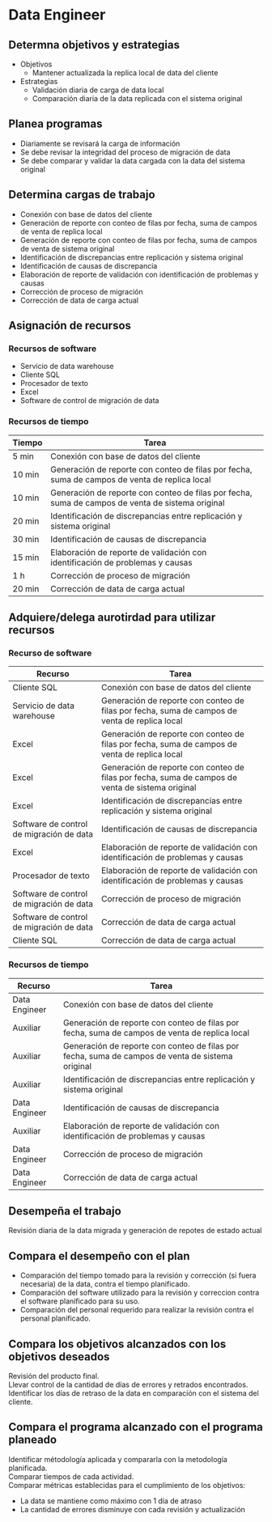 # Data Engineer

## Determna objetivos y estrategias 
* Objetivos
    * Mantener actualizada la replica local de data del cliente
* Estrategias
    * Validación diaria de carga de data local 
    * Comparación diaria de la data replicada con el sistema original

## Planea programas
* Diariamente se revisará la carga de información
* Se debe revisar la integridad del proceso de migración de data
* Se debe comparar y validar la data cargada con la data del sistema original

## Determina cargas de trabajo
* Conexión con base de datos del cliente
* Generación de reporte con conteo de filas por fecha, suma de campos de venta de replica local
* Generación de reporte con conteo de filas por fecha, suma de campos de venta de sistema original
* Identificación de discrepancias entre replicación y sistema original
* Identificación de causas de discrepancia
* Elaboración de reporte de validación con identificación de problemas y causas
* Corrección de proceso de migración
* Corrección de data de carga actual

## Asignación de recursos
### Recursos de software
* Servicio de data warehouse
* Cliente SQL
* Procesador de texto
* Excel
* Software de control de migración de data

### Recursos de tiempo
Tiempo |Tarea
--- |---
5 min | Conexión con base de datos del cliente
10 min | Generación de reporte con conteo de filas por fecha, suma de campos de venta de replica local
10 min |Generación de reporte con conteo de filas por fecha, suma de campos de venta de sistema original
20 min | Identificación de discrepancias entre replicación y sistema original
30 min | Identificación de causas de discrepancia
15 min | Elaboración de reporte de validación con identificación de problemas y causas
1 h |Corrección de proceso de migración
20 min | Corrección de data de carga actual

## Adquiere/delega aurotirdad para utilizar recursos
### Recurso de software
Recurso |Tarea
---|---
Cliente SQL | Conexión con base de datos del cliente
Servicio de data warehouse | Generación de reporte con conteo de filas por fecha, suma de campos de venta de replica local
Excel | Generación de reporte con conteo de filas por fecha, suma de campos de venta de replica local
Excel | Generación de reporte con conteo de filas por fecha, suma de campos de venta de sistema original
Excel | Identificación de discrepancias entre replicación y sistema original
Software de control de migración de data | Identificación de causas de discrepancia
Excel | Elaboración de reporte de validación con identificación de problemas y causas
Procesador de texto | Elaboración de reporte de validación con identificación de problemas y causas
Software de control de migración de data | Corrección de proceso de migración
Software de control de migración de data | Corrección de data de carga actual
Cliente SQL | Corrección de data de carga actual

### Recursos de tiempo
Recurso |Tarea
--- |---
Data Engineer | Conexión con base de datos del cliente
Auxiliar | Generación de reporte con conteo de filas por fecha, suma de campos de venta de replica local
Auxiliar |Generación de reporte con conteo de filas por fecha, suma de campos de venta de sistema original
Auxiliar | Identificación de discrepancias entre replicación y sistema original
Data Engineer | Identificación de causas de discrepancia
Auxiliar | Elaboración de reporte de validación con identificación de problemas y causas
Data Engineer |Corrección de proceso de migración
Data Engineer | Corrección de data de carga actual

## Desempeña el trabajo
Revisión diaria de la data migrada y generación de repotes de estado actual

## Compara el desempeño con el plan
* Comparación del tiempo tomado para la revisión y corrección (si fuera necesaria) de la data, contra el tiempo planificado.
* Comparación del software utilizado para la revisión y correccion contra el software planificado para su uso.
* Comparación del personal requerido para realizar la revisión contra el personal planificado.

## Compara los objetivos alcanzados con los objetivos deseados
Revisión del producto final.<br>
Llevar control de la cantidad de días de errores y retrados encontrados.<br>
Identificar los días de retraso de la data en comparación con el sistema del cliente.<br>

## Compara el programa alcanzado con el programa planeado
Identificar métodología aplicada y compararla con la metodología planificada.<br>
Comparar tiempos de cada actividad.<br>
Comparar métricas establecidas para el cumplimiento de los objetivos:
* La data se mantiene como máximo con 1 día de atraso
* La cantidad de errores disminuye con cada revisión y actualización
